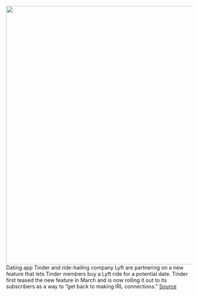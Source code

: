 <img src='https://cdn.vox-cdn.com/thumbor/A04us__XXEUXB9I7JcenV4EizOA=/0x0:1920x1080/1200x800/filters:focal(807x387:1113x693)/cdn.vox-cdn.com/uploads/chorus_image/image/69965451/lyft_tinder.0.jpeg' width='700px' /><br/>
Dating app Tinder and ride-hailing company Lyft are partnering on a new feature that lets Tinder members buy a Lyft ride for a potential date. Tinder first teased the new feature in March and is now rolling it out to its subscribers as a way to “get back to making IRL connections.”
<a href='https://www.theverge.com/2021/10/7/22714762/tinder-lyft-partner-match-free-ride'> Source <a/>
